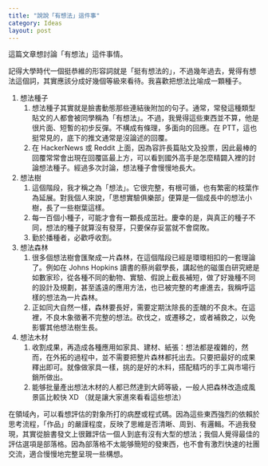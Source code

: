 ```yaml
---
title: "說說「有想法」這件事"
category: Ideas
layout: post
---
```


這篇文章想討論「有想法」這件事情。

記得大學時代一個挺恭維的形容詞就是「挺有想法的」，不過幾年過去，覺得有想法這個詞，其實應該分成好幾個等級來看待。我喜歡把想法比喻成一顆種子。

1. 想法種子
   1. 想法種子其實就是臉書動態那些連結後附加的句子。通常，常發這種類型貼文的人都會被同學稱為「有想法」。不過，我覺得這些東西並不算，他是很片面、短暫的初步反彈。不構成有條理，多面向的回應。在 PTT，這也挺常見的，底下的推文通常是沒論述的回覆。
   2. 在 HackerNews 或 Reddit 上面，因為容許長篇貼文及投票，因此最棒的回覆常常會出現在回覆區最上方，可以看到國外高手是怎麼精闢入裡的討論想法種子。經過多次討論，想法種子會慢慢地長大。
2. 想法樹
   1. 這個階段，我才稱之為「想法」。它很完整，有根可循，也有繁密的枝葉作為延展。對我個人來說，「思想實驗俱樂部」便算是一個成長中的想法小樹，長了一些樹葉這樣。
   2. 每一百個小種子，可能才會有一顆長成茁壯。慶幸的是，與真正的種子不同，想法的種子就算沒有發芽，只要保存妥當就不會腐敗。
   3. 勤於播種者，必歡呼收割。
3. 想法森林
   1. 很多個想法樹會匯聚成一片森林，在這個階段已經是環環相扣的一套理論了。例如在 Johns Hopkins 讀書的蔡尚叡學長，講起他的磁蛋白研究總是如數家珍，從各種不同的動物、實驗、假說上截長補短，做了好幾種不同的設計及規劃，甚至遙遠的應用方法，也已被完整的考慮進去，我稱呼這樣的想法為一片森林。
   2. 正如同大自然一樣，森林要長好，需要定期汰除長的歪醜的不良木。在這裡，不良木象徵著不完整的想法。砍伐之，或遷移之，或者補救之，以免影響其他想法樹生長。
4. 想法木材
   1. 收割成果，再造成各種應用如家具、建材、紙張：想法都是複雜的，然而，在外拓的過程中，並不需要把整片森林都托出去。只要把最好的成果釋出即可。就像做家具一樣，挑的是好的木料，搭配精巧的手工與市場行銷所做出。
   2. 能够批量產出想法木材的人都已然達到大師等級，一般人把森林改造成風景區比較快 XD （就是讓大家進來看看這些想法）

在領域內，可以看想評估的對象所打的病歷或程式碼。因為這些東西強烈的依賴於思考流程，「作品」的嚴謹程度，反映了思維是否清晰、周到、有邏輯。不過我發現，其實從臉書發文上很難評估一個人到底有沒有大型的想法；我個人覺得最佳的評估選項是部落格。因為部落格不太能够簡短的發東西，也不會有激烈快速的社團交流，適合慢慢地完整呈現一些構想。
